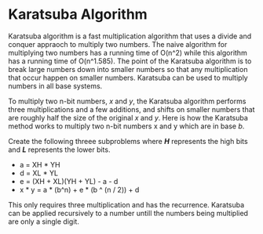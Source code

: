 # Karatsuba Algorithm
Karatsuba algorithm is a fast multiplication algorithm that uses a divide and conquer appraoch to multiply two numbers.
The naive algorithm for multiplying two numbers has a running time of O(n^2) while this algorithm has a running time 
of O(n^1.585). The point of the Karatsuba algorithm is to break large numbers down into smaller numbers so that any 
multiplication that occur happen on smaller numbers. Karatsuba can be used to multiply numbers in all base systems.

To multiply two n-bit numbers, *x* and *y*, the Karatsuba algorithm performs three multiplications and a few additions, 
and shifts on smaller numbers that are roughly half the size of the original *x* and *y*. Here is how the Karatsuba 
method works to multiply two n-bit numbers x and y which are in base *b*.

Create the following threee subproblems where ***H*** represents the high bits and ***L*** represents the lower bits.

- a = XH * YH
- d = XL * YL
- e = (XH + XL)(YH + YL) - a - d
- x * y = a * (b^n) + e * (b ^ (n / 2)) + d

This only requires three multiplication and has the recurrence. Karatsuba can be applied recursively to a number untill 
the numbers being multiplied are only a single digit. 
